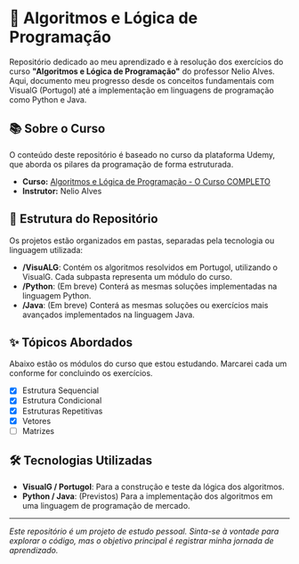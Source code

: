 # 🚀 Algoritmos e Lógica de Programação

Repositório dedicado ao meu aprendizado e à resolução dos exercícios do curso **"Algoritmos e Lógica de Programação"** do professor Nelio Alves. Aqui, documento meu progresso desde os conceitos fundamentais com VisualG (Portugol) até a implementação em linguagens de programação como Python e Java.

## 📚 Sobre o Curso

O conteúdo deste repositório é baseado no curso da plataforma Udemy, que aborda os pilares da programação de forma estruturada.

* **Curso:** [Algoritmos e Lógica de Programação - O Curso COMPLETO](https://www.udemy.com/course/curso-algoritmos-logica-de-programacao/)
* **Instrutor:** Nelio Alves

## 📂 Estrutura do Repositório

Os projetos estão organizados em pastas, separadas pela tecnologia ou linguagem utilizada:

* **/VisuALG**: Contém os algoritmos resolvidos em Portugol, utilizando o VisualG. Cada subpasta representa um módulo do curso.
* **/Python**: (Em breve) Conterá as mesmas soluções implementadas na linguagem Python.
* **/Java**: (Em breve) Conterá as mesmas soluções ou exercícios mais avançados implementados na linguagem Java.

## ✨ Tópicos Abordados

Abaixo estão os módulos do curso que estou estudando. Marcarei cada um conforme for concluindo os exercícios.

-   [x] Estrutura Sequencial
-   [x] Estrutura Condicional
-   [x] Estruturas Repetitivas
-   [x] Vetores
-   [ ] Matrizes

## 🛠️ Tecnologias Utilizadas

* **VisualG / Portugol**: Para a construção e teste da lógica dos algoritmos.
* **Python / Java**: (Previstos) Para a implementação dos algoritmos em uma linguagem de programação de mercado.

---
*Este repositório é um projeto de estudo pessoal. Sinta-se à vontade para explorar o código, mas o objetivo principal é registrar minha jornada de aprendizado.*
